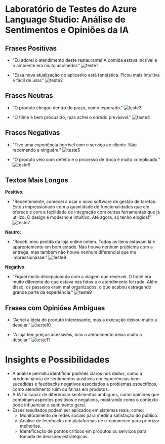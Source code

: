 # Laboratório de Testes do Azure Language Studio: Análise de Sentimentos e Opiniões da IA

## Frases Positivas
- "Eu adorei o atendimento deste restaurante! A comida estava incrível e o ambiente era muito acolhedor."
  ![teste1](https://github.com/user-attachments/assets/6775e3a6-62e7-4371-a2a8-e2718cf7b80a)

- "Essa nova atualização do aplicativo está fantástica. Ficou mais intuitiva e fácil de usar."
  ![teste2](https://github.com/user-attachments/assets/3a66cc8a-906b-4c7b-922c-e75a4c8243b4)

## Frases Neutras
- "O produto chegou dentro do prazo, como esperado."
  ![teste3](https://github.com/user-attachments/assets/7b9008b5-4c5f-4361-b3a8-91a4e0f08d47)

- "O filme é bem produzido, mas achei o enredo previsível."
  ![teste4](https://github.com/user-attachments/assets/579ee4d0-1f5b-4bf8-8bc8-03fb50d46024)

## Frases Negativas
- "Tive uma experiência horrível com o serviço ao cliente. Não recomendo a ninguém."
  ![teste5](https://github.com/user-attachments/assets/35f040aa-c86f-447d-89cc-beca0ffa5eba)

- "O produto veio com defeito e o processo de troca é muito complicado."
  ![teste6](https://github.com/user-attachments/assets/75056799-b6d5-4f2e-8fb9-b877844225b5)

## Textos Mais Longos
**Positivo:**
- "Recentemente, comecei a usar o novo software de gestão de tarefas. Estou impressionado com a quantidade de funcionalidades que ele oferece e com a facilidade de integração com outras ferramentas que já utilizo. O design é moderno e intuitivo. Até agora, só tenho elogios!"
  ![teste7](https://github.com/user-attachments/assets/ea0cf068-5f5e-4894-b560-9549a69a6149)

**Neutro:**
- "Recebi meu pedido da loja online ontem. Todos os itens estavam lá e aparentemente em bom estado. Não houve nenhum problema com a entrega, mas também não houve nenhum diferencial que me impressionasse."
  ![teste8](https://github.com/user-attachments/assets/278ba1f0-af8c-4471-a7e0-1ebb6db02290)

**Negativo:**
- "Fiquei muito decepcionado com a viagem que reservei. O hotel era muito diferente do que estava nas fotos e o atendimento foi rude. Além disso, os passeios eram mal organizados, o que acabou estragando grande parte da experiência."
  ![teste9](https://github.com/user-attachments/assets/f345c8f0-5072-4e18-af19-1dd0cf399333)

## Frases com Opiniões Ambíguas
- "Achei a ideia do produto interessante, mas a execução deixou muito a desejar."
  ![teste10](https://github.com/user-attachments/assets/2a4dde2b-22a2-493e-a53b-fbda6f79a5ae)
  
- "A loja tem preços acessíveis, mas o atendimento deixa muito a desejar."
  ![teste11](https://github.com/user-attachments/assets/cc120eca-e695-49c6-8af6-776d698c6f7d)

# Insights e Possibilidades
- A análise permitiu identificar padrões claros nos dados, como a predominância de sentimentos positivos em experiências bem-sucedidas e feedbacks negativos associados a problemas específicos, como atendimento ruim ou falhas em produtos.
- A IA foi capaz de diferenciar sentimentos ambíguos, como opiniões que combinam aspectos positivos e negativos, mostrando como o contexto pode influenciar o sentimento geral.
- Esses resultados podem ser aplicados em sistemas reais, como:
  - Monitoramento de redes sociais para medir a satisfação do público.
  - Análise de feedbacks em plataformas de e-commerce para priorizar melhorias.
  - Identificação de pontos críticos em produtos ou serviços para tomada de decisões estratégicas.

